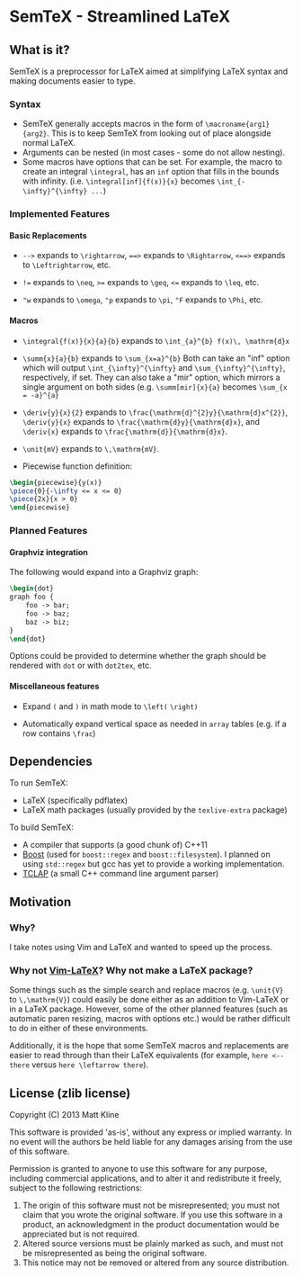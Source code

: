 # SemTeX - Streamlined LaTeX

## What is it?

SemTeX is a preprocessor for LaTeX aimed at simplifying LaTeX syntax and making documents easier to type.

### Syntax

- SemTeX generally accepts macros in the form of `\macroname{arg1}{arg2}`. This is to keep SemTeX from looking out
  of place alongside normal LaTeX.
- Arguments can be nested (in most cases - some do not allow nesting).
- Some macros have options that can be set. For example, the macro to create an integral `\integral`, has an `inf`
  option that fills in the bounds with infinity.
  (i.e. `\integral[inf]{f(x)}{x}` becomes `\int_{-\infty}^{\infty} ...`)

### Implemented Features

#### Basic Replacements

- `-->` expands to `\rightarrow`, `==>` expands to `\Rightarrow`, `<==>` expands to `\Leftrightarrow`, etc.

- `!=` expands to `\neq`, `>=` expands to `\geq`, `<=` expands to `\leq`, etc.

- `"w` expands to `\omega`, `"p` expands to `\pi`, `"F` expands to `\Phi`, etc.

#### Macros

- `\integral{f(x)}{x}{a}{b}` expands to `\int_{a}^{b} f(x)\, \mathrm{d}x`

- `\summ{x}{a}{b}` expands to `\sum_{x=a}^{b}`
  Both can take an "inf" option which will output `\int_{\infty}^{\infty}` and `\sum_{\infty}^{\infty}`, respectively,
  if set. They can also take a "mir" option, which mirrors a single argument on both sides
  (e.g. `\summ[mir]{x}{a}` becomes `\sum_{x = -a}^{a}`

- `\deriv{y}{x}{2}` expands to `\frac{\mathrm{d}^{2}y}{\mathrm{d}x^{2}}`,
  `\deriv{y}{x}` expands to `\frac{\mathrm{d}y}{\mathrm{d}x}`,
  and `\deriv{x}` expands to `\frac{\mathrm{d}}{\mathrm{d}x}`.

- `\unit{mV}` expands to `\,\mathrm{mV}`.

- Piecewise function definition:

```latex
\begin{piecewise}{y(x)}
\piece{0}{-\infty <= x <= 0}
\piece{2x}{x > 0}
\end{piecewise}
```

### Planned Features

#### Graphviz integration

The following would expand into a Graphviz graph:

```latex
\begin{dot}
graph foo {
	foo -> bar;
	foo -> baz;
	baz -> biz;
}
\end{dot}
```

Options could be provided to determine whether the graph should be rendered with `dot` or with `dot2tex`, etc.

#### Miscellaneous features

- Expand `(` and `)` in math mode to `\left(` `\right)`

- Automatically expand vertical space as needed in `array` tables (e.g. if a row contains `\frac`)

## Dependencies

To run SemTeX:
- LaTeX (specifically pdflatex)
- LaTeX math packages (usually provided by the `texlive-extra` package)

To build SemTeX:
- A compiler that supports (a good chunk of) C++11
- [Boost](http://www.boost.org/) (used for `boost::regex` and `boost::filesystem`).
  I planned on using `std::regex` but gcc has yet to provide a working implementation.
- [TCLAP](http://tclap.sourceforge.net/) (a small C++ command line argument parser)

## Motivation

### Why?

I take notes using Vim and LaTeX and wanted to speed up the process.

### Why not [Vim-LaTeX](http://vim-latex.sourceforge.net/)? Why not make a LaTeX package?

Some things such as the simple search and replace macros (e.g. `\unit{V}` to `\,\mathrm{V}`) could easily be done either
as an addition to Vim-LaTeX or in a LaTeX package. However, some of the other planned features (such as automatic paren
resizing, macros with options etc.) would be rather difficult to do in either of these environments.

Additionally, it is the hope that some SemTeX macros and replacements are easier to read through than their LaTeX
equivalents (for example, `here <-- there` versus `here \leftarrow there`).

## License (zlib license)

Copyright (C) 2013 Matt Kline

This software is provided 'as-is', without any express or implied
warranty.  In no event will the authors be held liable for any damages
arising from the use of this software.

Permission is granted to anyone to use this software for any purpose,
including commercial applications, and to alter it and redistribute it
freely, subject to the following restrictions:

1. The origin of this software must not be misrepresented; you must not
   claim that you wrote the original software. If you use this software
   in a product, an acknowledgment in the product documentation would be
   appreciated but is not required.
2. Altered source versions must be plainly marked as such, and must not be
   misrepresented as being the original software.
3. This notice may not be removed or altered from any source distribution.
